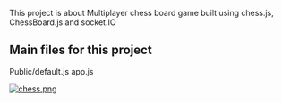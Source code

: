 This project is about Multiplayer chess board game built
using chess.js, ChessBoard.js and socket.IO

Main files for this project
----------------------------
Public/default.js
app.js


[![chess.png](https://i.postimg.cc/7LFKbYJf/chess.png)](https://postimg.cc/rd91PTJk)
